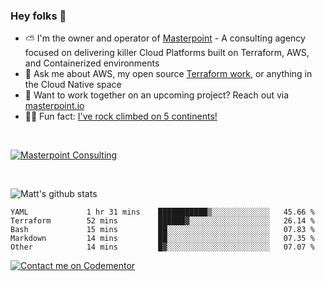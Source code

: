 

### Hey folks 👋



- ⛅️ I'm the owner and operator of [Masterpoint](https://masterpoint.io) - A consulting agency focused on delivering killer Cloud Platforms built on Terraform, AWS, and Containerized environments
- 💬 Ask me about AWS, my open source [Terraform work](https://github.com/masterpointio?q=terraform&type=&language=hcl), or anything in the Cloud Native space
- 🔨 Want to work together on an upcoming project? Reach out via [masterpoint.io](https://masterpoint.io)
- 🧗‍♂️ Fun fact: [I've rock climbed on 5 continents!](https://www.rockandice.com/videos/weekend-whippers/weekend-whipper-gunning-for-it-on-south-six-shooter/)

<br>


[![Masterpoint Consulting](https://masterpoint-public.s3.us-west-2.amazonaws.com/Logo-medium.png)](https://masterpoint.io)

<br>

![Matt's github stats](https://github-readme-stats.vercel.app/api?username=Gowiem&count_private=true&theme=cobalt&show_icons=true)

<!--START_SECTION:waka-->

```text
YAML             1 hr 31 mins    ███████████▒░░░░░░░░░░░░░   45.66 %
Terraform        52 mins         ██████▓░░░░░░░░░░░░░░░░░░   26.14 %
Bash             15 mins         ██░░░░░░░░░░░░░░░░░░░░░░░   07.83 %
Markdown         14 mins         ██░░░░░░░░░░░░░░░░░░░░░░░   07.35 %
Other            14 mins         █▓░░░░░░░░░░░░░░░░░░░░░░░   07.07 %
```

<!--END_SECTION:waka-->

[![Contact me on Codementor](https://www.codementor.io/m-badges/gowiem/find-me-on-cm-b.svg)](https://www.codementor.io/@gowiem?refer=badge)
